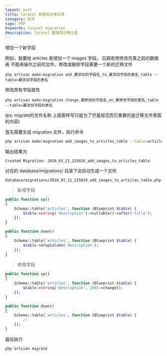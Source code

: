 ```yaml
---
layout: post
title: laravel 数据库迁移记录
category: 技术
tags: PHP
keywords: laravel migration
description: laravel 数据库迁移记录
---
```


增加一个新字段

例如，我要给 articles 表增加一个 images 字段。
后期若想修改完善之前的数据表 不能再操作之前的文件，修改或删除字段需要一个新的迁移文件 
```log
php artisan make:migration add_要添加的字段名_to_要添加字段的表名_table --table=要添加字段的表名
```

修改原有字段属性  
```log
php artisan make:migration change_要修改的字段名_on_要修改字段的表名_table --table=要添加字段的表名
```

(ps: migrate的文件名称 上面那样写只是为了尽量规范而已重要的是迁移文件里面的内容)

首先需要生成 migration 文件，执行命令
```bash
php artisan make:migration add_images_to_articles_table --table=articles
```

输出结果为
```log
Created Migration: 2018_03_21_225819_add_images_to_articles_table
```

对应的 database/migrations/ 目录下会自动生成一个文件
```log
database/migrations/2018_03_21_225819_add_images_to_articles_table.php
```

> 新增字段
```php
public function up()
{
    Schema::table('articles', function (Blueprint $table) {
        $table->string('description')->nullable()->after('title');
    });
}

public function down()
{
    Schema::table('articles', function (Blueprint $table) {
        $table->dropColumn('description');
    });
}
```

> 修改字段
```php
public function up()
{
    Schema::table('articles', function (Blueprint $table) {
        $table->string('description', 200)->change();
    });
}

public function down()
{
    Schema::table('articles', function (Blueprint $table) {
        //
    });
}
```

最后执行
```bash
php artisan migrate
```